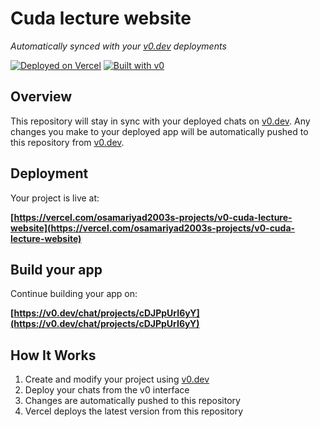 # Cuda lecture website

*Automatically synced with your [v0.dev](https://v0.dev) deployments*

[![Deployed on Vercel](https://img.shields.io/badge/Deployed%20on-Vercel-black?style=for-the-badge&logo=vercel)](https://vercel.com/osamariyad2003s-projects/v0-cuda-lecture-website)
[![Built with v0](https://img.shields.io/badge/Built%20with-v0.dev-black?style=for-the-badge)](https://v0.dev/chat/projects/cDJPpUrI6yY)

## Overview

This repository will stay in sync with your deployed chats on [v0.dev](https://v0.dev).
Any changes you make to your deployed app will be automatically pushed to this repository from [v0.dev](https://v0.dev).

## Deployment

Your project is live at:

**[https://vercel.com/osamariyad2003s-projects/v0-cuda-lecture-website](https://vercel.com/osamariyad2003s-projects/v0-cuda-lecture-website)**

## Build your app

Continue building your app on:

**[https://v0.dev/chat/projects/cDJPpUrI6yY](https://v0.dev/chat/projects/cDJPpUrI6yY)**

## How It Works

1. Create and modify your project using [v0.dev](https://v0.dev)
2. Deploy your chats from the v0 interface
3. Changes are automatically pushed to this repository
4. Vercel deploys the latest version from this repository
